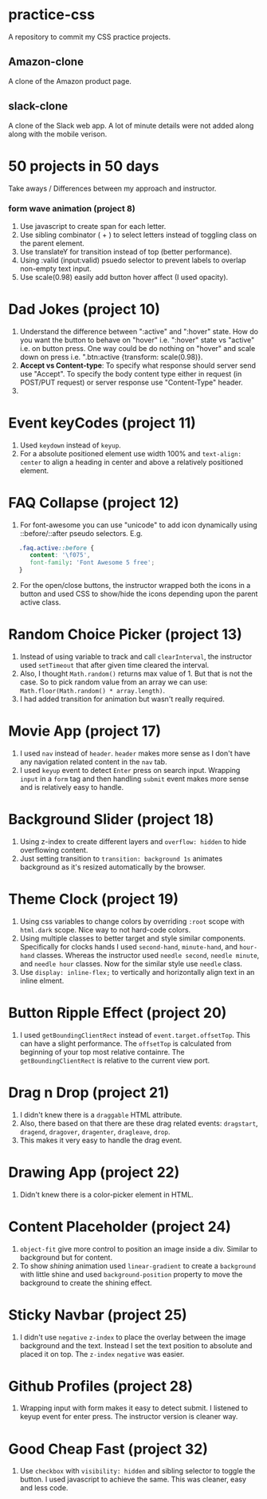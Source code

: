 # practice-css

A repository to commit my CSS practice projects.

## Amazon-clone

A clone of the Amazon product page.

## slack-clone

A clone of the Slack web app. A lot of minute details were not added along along with the mobile verison.

# 50 projects in 50 days

Take aways / Differences between my approach and instructor.

### form wave animation (project 8)

1. Use javascript to create span for each letter.
2. Use sibling combinator ( + ) to select letters instead of toggling class on the parent element.
3. Use translateY for transition instead of top (better performance).
4. Using :valid (input:valid) psuedo selector to prevent labels to overlap non-empty text input.
5. Use scale(0.98) easily add button hover affect (I used opacity).

# Dad Jokes (project 10)

1. Understand the difference between ":active" and ":hover" state. How do you want the button to behave on "hover" i.e. ":hover" state vs "active" i.e. on button press.
   One way could be do nothing on "hover" and scale down on press i.e. ".btn:active {transform: scale(0.98)}.
2. **Accept vs Content-type**: To specify what response should server send use "Accept". To specify the body content type either in request (in POST/PUT request) or server response use "Content-Type" header.
3.

# Event keyCodes (project 11)

1. Used `keydown` instead of `keyup`.
2. For a absolute positioned element use width 100% and `text-align: center` to align a heading in center and above a relatively positioned element.

# FAQ Collapse (project 12)

1. For font-awesome you can use "unicode" to add icon dynamically using ::before/::after pseudo selectors. E.g.

```CSS
   .faq.active::before {
      content: '\f075',
      font-family: 'Font Awesome 5 free';
   }
```

2. For the open/close buttons, the instructor wrapped both the icons in a button and used CSS to show/hide the icons depending upon the parent active class.

# Random Choice Picker (project 13)

1. Instead of using variable to track and call `clearInterval`, the instructor used `setTimeout` that after given time cleared the interval.
2. Also, I thought `Math.random()` returns max value of 1. But that is not the case. So to pick random value from an array we can use: `Math.floor(Math.random() * array.length)`.
3. I had added transition for animation but wasn't really required.

# Movie App (project 17)

1. I used `nav` instead of `header`. `header` makes more sense as I don't have any navigation related content in the `nav` tab.
2. I used `keyup` event to detect `Enter` press on search input. Wrapping `input` in a `form` tag and then handling `submit` event makes more sense and is relatively easy to handle.

# Background Slider (project 18)

1. Using z-index to create different layers and `overflow: hidden` to hide overflowing content.
2. Just setting transition to `transition: background 1s` animates background as it's resized automatically by the browser.

# Theme Clock (project 19)

1. Using css variables to change colors by overriding `:root` scope with `html.dark` scope. Nice way to not hard-code colors.
2. Using multiple classes to better target and style similar components. Specifically for clocks hands I used `second-hand`, `minute-hand`, and `hour-hand` classes. Whereas the instructor used `needle second`, `needle minute`, and `needle hour` classes. Now for the similar style use `needle` class.
3. Use `display: inline-flex;` to vertically and horizontally align text in an inline elment.

# Button Ripple Effect (project 20)

1. I used `getBoundingClientRect` instead of `event.target.offsetTop`. This can have a slight performance. The `offsetTop` is calculated from beginning of your top most relative containre. The `getBoundingClientRect` is relative to the current view port.

# Drag n Drop (project 21)

1. I didn't knew there is a `draggable` HTML attribute.
2. Also, there based on that there are these drag related events: `dragstart`, `dragend`, `dragover`, `dragenter`, `dragleave`, `drop`.
3. This makes it very easy to handle the drag event.

# Drawing App (project 22)

1. Didn't knew there is a color-picker element in HTML.

# Content Placeholder (project 24)

1. `object-fit` give more control to position an image inside a div. Similar to background but for content.
2. To show _shining_ animation used `linear-gradient` to create a `background` with little shine and used `background-position` property to move the background to create the shining effect.

# Sticky Navbar (project 25)

1. I didn't use `negative` `z-index` to place the overlay between the image background and the text. Instead I set the text position to absolute and placed it on top. The `z-index` `negative` was easier.

# Github Profiles (project 28)

1. Wrapping input with form makes it easy to detect submit. I listened to keyup event for enter press. The instructor version is cleaner way.

# Good Cheap Fast (project 32)

1. Use `checkbox` with `visibility: hidden` and sibling selector to toggle the button. I used javascript to achieve the same. This was cleaner, easy and less code.
